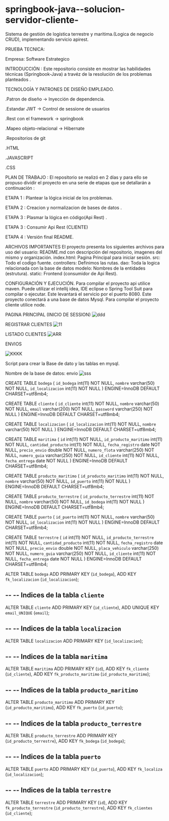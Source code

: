 # springbook-java--solucion-servidor-cliente-
Sistema de gestión de logística terrestre y maritima.(Logica de negocio CRUD), 
implementando servicio apirest.


PRUEBA TECNICA:


Empresa: Software  Estrategico



INTRODUCCIÓN :
Este repositorio consiste en mostrar las habilidades técnicas (Springbook-Java) a travéz de la resolución de los problemas planteados .




TECNOLOGÍA Y PATRONES DE DISEÑO EMPLEADO.

.Patron de diseño -> Inyección de dependencia.

.Estandar JWT -> Control de sessione de usuarios 

.Rest con el framework -> springbook

.Mapeo objeto-relacional -> Hibernate

.Repositorios de git

.HTML

.JAVASCRIPT

.CSS


PLAN DE TRABAJO :
El repositorio se realizó en 2 días y para ello se propuso dividir el proyecto en una serie de etapas que se detallarán a continuación :

ETAPA 1 :
Plantear la lógica inicial de los problemas.


ETAPA 2 :
Creacion y normalizacion de bases de datos .


ETAPA 3 :
Plasmar la lógica en código(Api Rest) .


ETAPA 3 :
Consumir Api Rest (CLIENTE)


ETAPA 4 :
Versión final README.



ARCHIVOS IMPORTANTES
El proyecto presenta los siguientes archivos para uso del usuario:
README.md con descripción del repositorio, imagenes del mismo y organización.
index.html: Pagina Principal para iniciar sesión.
src: Todo el codigo fuente.
controllers: Definimos las rutas.
dao: Toda la logica relacionada con la base de datos
modelo: Nombres de la entidades (estrutura).
static: Frontend (consumidor de Api Rest).


CONFIGURACIÓN Y EJECUCIÓN.
Para compilar el proyecto api utilice maven. Puede utilizar el intellij idea, IDE eclipse o Spring Tool Suit para compilar o ejecutar. Este levantará el servicio por el puerto 8080. Este proyecto conectará a una base de datos Mysql. Para compilar el proyecto cliente utilice node.



PAGINA PRINCIPAL  (INICIO DE SESSION)
![ddd](https://user-images.githubusercontent.com/89054795/149599681-c21666c8-d778-446f-8947-ce47df0e79ef.png)


REGISTRAR CLIENTES
![11](https://user-images.githubusercontent.com/89054795/149599807-1cd62272-dd2c-49a7-8d3b-064bffbb0960.png)


LISTADO CLIENTES
![ARR](https://user-images.githubusercontent.com/89054795/149623342-bd910046-7ab8-49b5-8ccc-d4b5031897b5.png)



ENVIOS

![KKKK](https://user-images.githubusercontent.com/89054795/149623489-df9d6135-cbfd-4db5-a3ee-e1438e8211ea.png)




Script para crear la Base de dato y las tablas en mysql.

Nombre de la base de datos: envio
![sss](https://user-images.githubusercontent.com/89054795/149599251-9b41804c-cdaf-4ddd-ad5b-55500a962ebd.png)




CREATE TABLE `bodega` (
  `id_bodega` int(11) NOT NULL,
  `nombre` varchar(50) NOT NULL,
  `id_localizacion` int(11) NOT NULL
) ENGINE=InnoDB DEFAULT CHARSET=utf8mb4;

CREATE TABLE `cliente` (
  `id_cliente` int(11) NOT NULL,
  `nombre` varchar(50) NOT NULL,
  `email` varchar(200) NOT NULL,
  `password` varchar(250) NOT NULL
) ENGINE=InnoDB DEFAULT CHARSET=utf8mb4;

CREATE TABLE `localizacion` (
  `id_localizacion` int(11) NOT NULL,
  `nombre` varchar(50) NOT NULL
) ENGINE=InnoDB DEFAULT CHARSET=utf8mb4;



CREATE TABLE `maritima` (
  `id` int(11) NOT NULL,
  `id_producto_maritimo` int(11) NOT NULL,
  `cantidad_producto` int(11) NOT NULL,
  `fecha_registro` date NOT NULL,
  `precio_envio` double NOT NULL,
  `numero_flota` varchar(250) NOT NULL,
  `numero_guia` varchar(250) NOT NULL,
  `id_cliente` int(11) NOT NULL,
  `fecha_entrega` date NOT NULL
) ENGINE=InnoDB DEFAULT CHARSET=utf8mb4;

CREATE TABLE `producto_maritimo` (
  `id_producto_maritimo` int(11) NOT NULL,
  `nombre` varchar(50) NOT NULL,
  `id_puerto` int(11) NOT NULL
) ENGINE=InnoDB DEFAULT CHARSET=utf8mb4;


CREATE TABLE `producto_terrestre` (
  `id_producto_terrestre` int(11) NOT NULL,
  `nombre` varchar(50) NOT NULL,
  `id_bodega` int(11) NOT NULL
) ENGINE=InnoDB DEFAULT CHARSET=utf8mb4;


CREATE TABLE `puerto` (
  `id_puerto` int(11) NOT NULL,
  `nombre` varchar(50) NOT NULL,
  `id_localizacion` int(11) NOT NULL
) ENGINE=InnoDB DEFAULT CHARSET=utf8mb4;

CREATE TABLE `terrestre` (
  `id` int(11) NOT NULL,
  `id_producto_terrestre` int(11) NOT NULL,
  `cantidad_producto` int(11) NOT NULL,
  `fecha_registro` date NOT NULL,
  `precio_envio` double NOT NULL,
  `placa_vehiculo` varchar(250) NOT NULL,
  `numero_guia` varchar(250) NOT NULL,
  `id_cliente` int(11) NOT NULL,
  `fecha_entrega` date NOT NULL
) ENGINE=InnoDB DEFAULT CHARSET=utf8mb4;



ALTER TABLE `bodega`
  ADD PRIMARY KEY (`id_bodega`),
  ADD KEY `fk_localizacion` (`id_localizacion`);

--
-- Indices de la tabla `cliente`
--
ALTER TABLE `cliente`
  ADD PRIMARY KEY (`id_cliente`),
  ADD UNIQUE KEY `email_UNIQUE` (`email`);

--
-- Indices de la tabla `localizacion`
--
ALTER TABLE `localizacion`
  ADD PRIMARY KEY (`id_localizacion`);

--
-- Indices de la tabla `maritima`
--
ALTER TABLE `maritima`
  ADD PRIMARY KEY (`id`),
  ADD KEY `fk_cliente` (`id_cliente`),
  ADD KEY `fk_producto_maritimo` (`id_producto_maritimo`);

--
-- Indices de la tabla `producto_maritimo`
--
ALTER TABLE `producto_maritimo`
  ADD PRIMARY KEY (`id_producto_maritimo`),
  ADD KEY `fk_puerto` (`id_puerto`);

--
-- Indices de la tabla `producto_terrestre`
--
ALTER TABLE `producto_terrestre`
  ADD PRIMARY KEY (`id_producto_terrestre`),
  ADD KEY `fk_bodega` (`id_bodega`);

--
-- Indices de la tabla `puerto`
--
ALTER TABLE `puerto`
  ADD PRIMARY KEY (`id_puerto`),
  ADD KEY `fk_localiza` (`id_localizacion`);

--
-- Indices de la tabla `terrestre`
--
ALTER TABLE `terrestre`
  ADD PRIMARY KEY (`id`),
  ADD KEY `fk_producto_terrestre` (`id_producto_terrestre`),
  ADD KEY `fk_clientes` (`id_cliente`);


